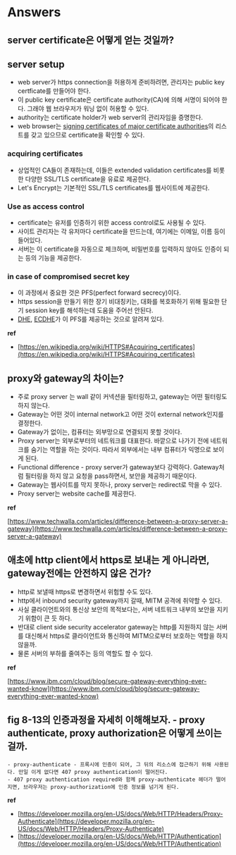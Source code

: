 # Answers

## server certificate은 어떻게 얻는 것일까?

## server setup

- web server가 https connection을 허용하게 준비하려면, 관리자는 public key certficate를 만들어야 한다.
- 이 public key certificate은 certificate authority(CA)에 의해 서명이 되어야 한다. 그래야 웹 브라우저가 워닝 없이 허용할 수 있다.
- authority는 certificate holder가 web server의 관리자임을 증명한다.
- web browser는 [signing certificates of major certificate authorities](https://en.wikipedia.org/wiki/Root_certificate)의 리스트를 갖고 있으므로 certificate을 확인할 수 있다.

### acquiring certificates

- 상업적인 CA들이 존재하는데, 이들은 extended validation certificates를 비롯한 다양한 SSL/TLS certificate을 유료로 제공한다.
- Let's Encrypt는 기본적인 SSL/TLS certificates를 웹사이트에 제공한다.

### Use as access control

- certificate는 유저를 인증하기 위한 access control로도 사용될 수 있다.
- 사이트 관리자는 각 유저마다 certificate을 만드는데, 여기에는 이메일, 이름 등이 들어있다.
- 서버는 이 certificate을 자동으로 체크하며, 비밀번호를 입력하지 않아도 인증이 되는 등의 기능을 제공한다.

### in case of compromised secret key

- 이 과정에서 중요한 것은 PFS(perfect forward secrecy)이다.
- https session을 만들기 위한 장기 비대칭키는, 대화를 복호화하기 위해 필요한 단기 session key를 해석하는데 도움을 주어선 안된다.
- [DHE](https://en.wikipedia.org/wiki/Diffie%E2%80%93Hellman_key_exchange), [ECDHE](https://en.wikipedia.org/wiki/Elliptic-curve_Diffie%E2%80%93Hellman)가 이 PFS를 제공하는 것으로 알려져 있다.

**ref**

* [https://en.wikipedia.org/wiki/HTTPS#Acquiring_certificates](https://en.wikipedia.org/wiki/HTTPS#Acquiring_certificates)

## proxy와 gateway의 차이는?

- 주로 proxy server 는 wall 같이 커넥션을 필터링하고, gateway는 어떤 필터링도 하지 않는다.
- Gateway는 어떤 것이 internal network고 어떤 것이 external network인지를 결정한다.
- Gateway가 없이는, 컴퓨터는 외부망으로 연결되지 못할 것이다.
- Proxy server는 외부로부터의 네트워크를 대표한다. 바깥으로 나가기 전에 네트워크를 숨기는 역할을 하는 것이다. 따라서 외부에서는 내부 컴퓨터가 익명으로 보이게 된다.
- Functional difference - proxy server가 gateway보다 강력하다. Gateway처럼 필터링을 하지 않고 요청을 pass하면서, 보안을 제공하기 때문이다.
- Gateway는 웹사이트를 막지 못하나, proxy server는 redirect로 막을 수 있다.
- Proxy server는 website cache를 제공한다.

**ref**

[https://www.techwalla.com/articles/difference-between-a-proxy-server-a-gateway](https://www.techwalla.com/articles/difference-between-a-proxy-server-a-gateway)

## 애초에 http client에서 https로 보내는 게 아니라면, gateway전에는 안전하지 않은 건가?

- http로 보낼때 https로 변경하면서 위험할 수도 있다.
- http에서 inbound security gateway까지 갈때, MITM 공격에 취약할 수 있다.
- 사실 클라이언트와의 통신상 보안의 목적보다는, 서버 네트워크 내부의 보안을 지키기 위함이 큰 듯 하다.
- 반대로 client side security accelerator gateway는 http를 지원하지 않는 서버를 대신해서 https로 클라이언트와 통신하여 MITM으로부터 보호하는 역할을 하지 않을까.
- 물론 서버의 부하를 줄여주는 등의 역할도 할 수 있다.

**ref** 

[https://www.ibm.com/cloud/blog/secure-gateway-everything-ever-wanted-know](https://www.ibm.com/cloud/blog/secure-gateway-everything-ever-wanted-know)

## fig 8-13의 인증과정을 자세히 이해해보자. - proxy authenticate, proxy authorization은 어떻게 쓰이는걸까.
    - proxy-authenticate - 프록시에 인증이 되어, 그 뒤의 리소스에 접근하기 위해 사용된다. 만일 이게 없다면 407 proxy authentication이 떨어진다.
    - 407 proxy authentication required와 함께 proxy-authenticate 헤더가 떨어지면, 브라우저는 proxy-authorization에 인증 정보를 넘기게 된다.

**ref**

* [https://developer.mozilla.org/en-US/docs/Web/HTTP/Headers/Proxy-Authenticate](https://developer.mozilla.org/en-US/docs/Web/HTTP/Headers/Proxy-Authenticate)
* [https://developer.mozilla.org/en-US/docs/Web/HTTP/Authentication](https://developer.mozilla.org/en-US/docs/Web/HTTP/Authentication)



